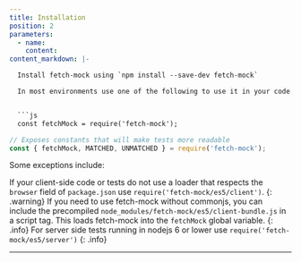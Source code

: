 ```yaml
---
title: Installation
position: 2
parameters:
  - name:
    content:
content_markdown: |-

  Install fetch-mock using `npm install --save-dev fetch-mock`

  In most environments use one of the following to use it in your code.


  ```js
  const fetchMock = require('fetch-mock');
  ```

  ```js
  // Exposes constants that will make tests more readable
  const { fetchMock, MATCHED, UNMATCHED } = require('fetch-mock');
  ```

  Some exceptions include:

  If your client-side code or tests do not use a loader that respects the `browser` field of `package.json` use `require('fetch-mock/es5/client')`.
  {: .warning}
  If you need to use fetch-mock without commonjs, you can include the precompiled `node_modules/fetch-mock/es5/client-bundle.js` in a script tag. This loads fetch-mock into the `fetchMock` global variable.
  {: .info}
  For server side tests running in nodejs 6 or lower use `require('fetch-mock/es5/server')`
  {: .info}

---
```


